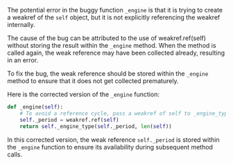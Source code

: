 The potential error in the buggy function `_engine` is that it is trying to create a weakref of the `self` object, but it is not explicitly referencing the weakref internally.

The cause of the bug can be attributed to the use of weakref.ref(self) without storing the result within the `_engine` method. When the method is called again, the weak reference may have been collected already, resulting in an error.

To fix the bug, the weak reference should be stored within the `_engine` method to ensure that it does not get collected prematurely.

Here is the corrected version of the `_engine` function:

```python
def _engine(self):
    # To avoid a reference cycle, pass a weakref of self to _engine_type.
    self._period = weakref.ref(self)
    return self._engine_type(self._period, len(self))
```

In this corrected version, the weak reference `self._period` is stored within the `_engine` function to ensure its availability during subsequent method calls.